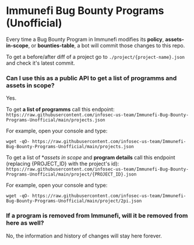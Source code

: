 # Immunefi Bug Bounty Programs (Unofficial)
Every time a Bug Bounty Program in Immunefi modifies its **policy**, **assets-in-scope**, or **bounties-table**, a bot will commit those changes to this repo.

To get a before/after diff of a project go to `./project/{project-name}.json` and check it's latest commit.

### Can I use this as a public API to get a list of programms and assets in scope?
Yes.

To get **a list of programms** call this endpoint:
`https://raw.githubusercontent.com/infosec-us-team/Immunefi-Bug-Bounty-Programs-Unofficial/main/projects.json`

For example, open your console and type:
```
wget -qO- https://raw.githubusercontent.com/infosec-us-team/Immunefi-Bug-Bounty-Programs-Unofficial/main/projects.json
```

To get a list of **assets in scope* and **program details** call this endpoint (replacing {PROJECT_ID} with the project's id):
`https://raw.githubusercontent.com/infosec-us-team/Immunefi-Bug-Bounty-Programs-Unofficial/main/project/{PROJECT_ID}.json`

For example, open your console and type:
```
wget -qO- https://raw.githubusercontent.com/infosec-us-team/Immunefi-Bug-Bounty-Programs-Unofficial/main/project/2pi.json
```

### If a program is removed from Immunefi, will it be removed from here as well?
No, the information and history of changes will stay here forever.


